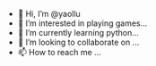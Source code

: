 - 👋 Hi, I’m @yaollu
- 👀 I’m interested in playing games...
- 🌱 I’m currently learning python...
- 💞️ I’m looking to collaborate on ...
- 📫 How to reach me ...

<!---
yaollu/yaollu is a ✨ special ✨ repository because its `README.md` (this file) appears on your GitHub profile.
You can click the Preview link to take a look at your changes.
--->
